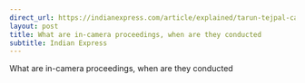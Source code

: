 ```yaml
---
direct_url: https://indianexpress.com/article/explained/tarun-tejpal-case-in-camera-proceedings-explained-8297224/
layout: post
title: What are in-camera proceedings, when are they conducted
subtitle: Indian Express
---
```


What are in-camera proceedings, when are they conducted